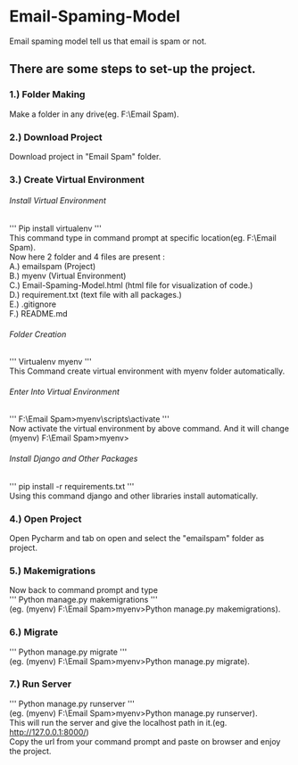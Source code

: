 # Email-Spaming-Model
Email spaming model tell us that email is spam or not.

## There are some steps to set-up the project.

### 1.) Folder Making
Make a folder in any drive(eg. F:\Email Spam).

### 2.) Download Project
Download project in "Email Spam" folder.

### 3.) Create Virtual Environment
###### Install Virtual Environment
''' 
Pip install virtualenv 
'''<br/>
This command type in command prompt at specific location(eg. F:\Email Spam).<br/>
Now here 2 folder and 4 files are present : <br/>
A.) emailspam (Project)<br/>
B.) myenv (Virtual Environment)<br/>
C.) Email-Spaming-Model.html (html file for visualization of code.)<br/>
D.) requirement.txt (text file with all packages.)<br/>
E.) .gitignore<br/>
F.) README.md <br/>

###### Folder Creation
'''
Virtualenv myenv 
'''<br/>
This Command create virtual environment with myenv folder automatically.<br/>

###### Enter Into Virtual Environment
'''
F:\Email Spam>myenv\scripts\activate 
'''<br/>
Now activate the virtual environment by above command. And it will change<br/>
(myenv) F:\Email Spam>myenv>

###### Install Django and Other Packages<br/>
'''
pip install -r requirements.txt 
'''<br/>
Using this command django and other libraries install automatically.<br/>

### 4.) Open Project
Open Pycharm and tab on open and select the "emailspam" folder as project.

### 5.) Makemigrations
Now back to command prompt and type <br/>
'''
Python manage.py makemigrations
'''<br/>
(eg. (myenv) F:\Email Spam>myenv>Python manage.py makemigrations).

### 6.) Migrate
'''
Python manage.py migrate 
'''<br/>
(eg. (myenv) F:\Email Spam>myenv>Python manage.py migrate).

### 7.) Run Server
'''
Python manage.py runserver 
'''<br/>
(eg. (myenv) F:\Email Spam>myenv>Python manage.py runserver).<br/>
This will run the server and give the localhost path in it.(eg. http://127.0.0.1:8000/)<br/>
Copy the url from your command prompt and paste on browser and enjoy the project.
